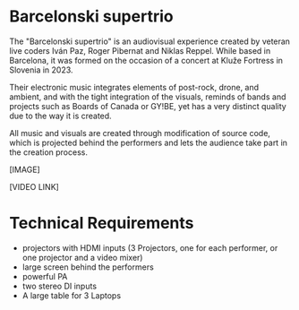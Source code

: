 # Barcelonski supertrio

The "Barcelonski supertrio" is an audiovisual experience created by veteran live coders Iván Paz, Roger Pibernat and Niklas Reppel.
While based in Barcelona, it was formed on the occasion of a concert at Kluže Fortress in Slovenia in 2023. 

Their electronic music integrates elements of post-rock, drone, and ambient, and with the tight integration of the visuals, reminds of 
bands and projects such as Boards of Canada or GY!BE, yet has a very distinct quality due to the way it is created.

All music and visuals are created through modification of source code, which is projected behind the performers and 
lets the audience take part in the creation process.

[IMAGE]

[VIDEO LINK]

# Technical Requirements 

- projectors with HDMI inputs (3 Projectors, one for each performer, or one projector and a video mixer)
- large screen behind the performers
- powerful PA
- two stereo DI inputs
- A large table for 3 Laptops 
